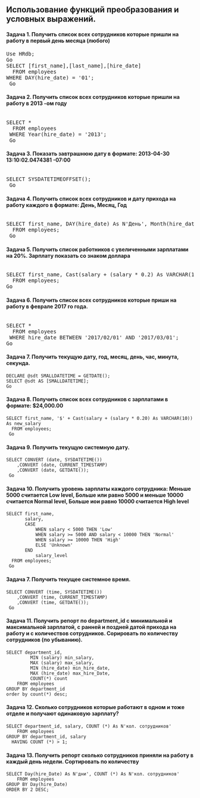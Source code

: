 ## Использование функций преобразования и условных выражений.

#### Задача 1. Получить список всех сотрудников которые пришли на работу в первый день месяца (любого)
<pre>
Use HRdb;
Go
SELECT [first_name],[last_name],[hire_date]
  FROM employees
WHERE DAY(hire_date) = '01';
 Go 
</pre> 

#### Задача 2. Получить список всех сотрудников которые пришли на работу в 2013 -ом году
<pre> 
SELECT *
  FROM employees
 WHERE Year(hire_date) = '2013';
 Go 
</pre>  

#### Задача 3. Показать завтрашнюю дату в формате: 2013-04-30 13:10:02.0474381 -07:00
<pre> 
SELECT SYSDATETIMEOFFSET(); 
 Go 
</pre>  

#### Задача 4. Получить список всех сотрудников и дату прихода на работу каждого в формате: День, Месяц, Год
<pre> 
SELECT first_name, DAY(hire_date) As N'День', Month(hire_date) As N'Месяц', Year(hire_date) As N'Год'
  FROM employees;
 Go 
</pre>  

#### Задача 5. Получить список работников с увеличенными зарплатами на 20%. Зарплату показать со знаком доллара
<pre> 
SELECT first_name, Cast(salary + (salary * 0.2) As VARCHAR(10)) + '$' As new_salary
  FROM employees; 
Go  
</pre>  

#### Задача 6. Получить список всех сотрудников которые приши на работу в феврале 2017 го года.
<pre> 
SELECT *
  FROM employees
 WHERE hire_date BETWEEN '2017/02/01' AND '2017/03/01'; 
Go
</pre> 

#### Задача 7. Получить текущую дату, год, месяц, день, час, минута, секунда.
```
DECLARE @sdt SMALLDATETIME = GETDATE();
SELECT @sdt AS [SMALLDATETIME];
Go
```
#### Задача 8. Получить список всех сотрудников с зарплатами в формате: $24,000.00
```
SELECT first_name, '$' + Cast(salary + (salary * 0.20) As VARCHAR(10)) As new_salary
  FROM employees;
 Go  
```
#### Задача 9. Получить текущую системную дату.
```
SELECT CONVERT (date, SYSDATETIME())
    ,CONVERT (date, CURRENT_TIMESTAMP)
    ,CONVERT (date, GETDATE());
 Go 
```
#### Задача 10. Получить уровень зарплаты каждого сотрудника: Меньше 5000 считается Low level, Больше или равно 5000 и меньше 10000 считается Normal level, Больше иои равно 10000 считается High level
``` 
SELECT first_name,
       salary,
       CASE
           WHEN salary < 5000 THEN 'Low'
           WHEN salary >= 5000 AND salary < 10000 THEN 'Normal'
           WHEN salary >= 10000 THEN 'High'
           ELSE 'Unknown'
       END
           salary_level
  FROM employees; 
 Go
```
#### Задача 7. Получить текущее системное время.
```
SELECT CONVERT (time, SYSDATETIME())
    ,CONVERT (time, CURRENT_TIMESTAMP)
    ,CONVERT (time, GETDATE());
 Go 
```
#### Задача 11. Получить репорт по department_id с минимальной и максимальной зарплатой, с ранней и поздней датой прихода на работу и с количествов сотрудников. Сорировать по количеству сотрудников (по убыванию).
``` 
SELECT department_id,
         MIN (salary) min_salary,
         MAX (salary) max_salary,
         MIN (hire_date) min_hire_date,
         MAX (hire_date) max_hire_Date,
         COUNT(*) count
    FROM employees
GROUP BY department_id
order by count(*) desc;   
```
#### Задача 12. Сколько сотрудников которые работают в одном и тоже отделе и получают одинаковую зарплату?
``` 
SELECT department_id, salary, COUNT (*) As N'кол. сотрудников'
    FROM employees
GROUP BY department_id, salary
  HAVING COUNT (*) > 1;  
```
#### Задача 13. Получить репорт сколько сотрудников приняли на работу в каждый день недели. Сортировать по количеству
``` 
SELECT Day(hire_Date) As N'дни', COUNT (*) As N'кол. сотрудников'
    FROM employees
GROUP BY Day(hire_Date)
ORDER BY 2 DESC;  
```









